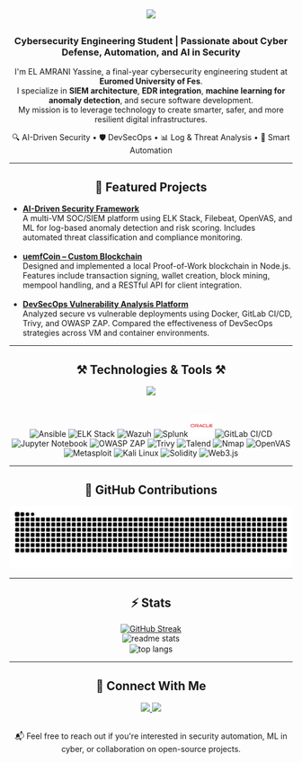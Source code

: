 <h1 align="center">
  <img src="https://readme-typing-svg.herokuapp.com/?font=Righteous&size=35&center=true&vCenter=true&width=500&height=70&duration=4000&lines=Hi+There!+;+I'm+EL+AMRANI+Yassine!;Welcome+to+My+GitHub+Profile" />
</h1>

<h3 align="center">Cybersecurity Engineering Student | Passionate about Cyber Defense, Automation, and AI in Security</h3>

<p align="center">
I'm EL AMRANI Yassine, a final-year cybersecurity engineering student at <strong>Euromed University of Fes</strong>.<br/>
I specialize in <strong>SIEM architecture</strong>, <strong>EDR integration</strong>, <strong>machine learning for anomaly detection</strong>, and secure software development.<br/>
My mission is to leverage technology to create smarter, safer, and more resilient digital infrastructures.
</p>

<p align="center">
  🔍 AI-Driven Security • 🛡️ DevSecOps • 📊 Log & Threat Analysis • 🚀 Smart Automation
</p>

<hr/>

<h2 align="center">🚀 Featured Projects</h2>

<ul>
  <li><a href="https://github.com/elamraniyassine02/AI-DRIVEN-SECURITY"><strong>AI-Driven Security Framework</strong></a><br/>
    A multi-VM SOC/SIEM platform using ELK Stack, Filebeat, OpenVAS, and ML for log-based anomaly detection and risk scoring. Includes automated threat classification and compliance monitoring.
  </li><br/>

  <li><a href="https://github.com/elamraniyassine02/tp-exam-blockchain"><strong>uemfCoin – Custom Blockchain</strong></a><br/>
    Designed and implemented a local Proof-of-Work blockchain in Node.js. Features include transaction signing, wallet creation, block mining, mempool handling, and a RESTful API for client integration.
  </li><br/>

  <li><a href="https://github.com/elamraniyassine02/studio"><strong>DevSecOps Vulnerability Analysis Platform</strong></a><br/>
    Analyzed secure vs vulnerable deployments using Docker, GitLab CI/CD, Trivy, and OWASP ZAP. Compared the effectiveness of DevSecOps strategies across VM and container environments.
  </li>
</ul>

<hr/>

<h2 align="center">⚒️ Technologies & Tools ⚒️</h2>

<div align="center">

  <!-- Base Stack -->
  <img src="https://skillicons.dev/icons?i=python,javascript,nodejs,html,css,docker,kubernetes,git,github,vscode,linux,postgres,mysql" /><br><br>

  <!-- New Tools & Tech -->
  <img src="https://cdn.simpleicons.org/ansible/EE0000" height="40" alt="Ansible" title="Ansible" />
  <img src="https://cdn.simpleicons.org/elastic/005571" height="40" alt="ELK Stack" title="ELK Stack" />
  <img src="https://cdn.simpleicons.org/wazuh/026bb1" height="40" alt="Wazuh" title="Wazuh" />
  <img src="https://cdn.simpleicons.org/splunk/000000" height="40" alt="Splunk" title="Splunk" />
  <img src="https://raw.githubusercontent.com/devicons/devicon/master/icons/oracle/oracle-original.svg" height="40" alt="Oracle SQL" title="Oracle SQL" />
  <img src="https://cdn.simpleicons.org/gitlab/FC6D26" height="40" alt="GitLab CI/CD" title="GitLab CI/CD" />
  <img src="https://cdn.simpleicons.org/jupyter/F37626" height="40" alt="Jupyter Notebook" title="Jupyter Notebook" />
  <img src="https://cdn.simpleicons.org/owasp/000000" height="40" alt="OWASP ZAP" title="OWASP ZAP" />
  <img src="https://raw.githubusercontent.com/aquasecurity/trivy/main/docs/img/logo.svg" height="40" alt="Trivy" title="Trivy" />
  <img src="https://upload.wikimedia.org/wikipedia/commons/8/86/Talend_Logo.png" height="40" alt="Talend" title="Talend" />
  <img src="https://upload.wikimedia.org/wikipedia/commons/0/05/Nmap-logo.svg" height="40" alt="Nmap" title="Nmap" />
  <img src="https://upload.wikimedia.org/wikipedia/commons/f/f5/OpenVAS_Logo.svg" height="40" alt="OpenVAS" title="OpenVAS" />
  <img src="https://upload.wikimedia.org/wikipedia/commons/1/10/Metasploit_logo_and_wordmark.svg" height="40" alt="Metasploit" title="Metasploit" />
  <img src="https://upload.wikimedia.org/wikipedia/commons/6/69/Kali_Linux_2.0_wordmark.svg" height="40" alt="Kali Linux" title="Kali Linux" />
  <img src="https://cdn.simpleicons.org/solidity/363636" height="40" alt="Solidity" title="Solidity" />
  <img src="https://cdn.simpleicons.org/web3dotjs/F16822" height="40" alt="Web3.js" title="Web3.js" />

</div>



<hr/>

<h2 align="center">🐉 GitHub Contributions</h2>
<p align="center">
  <img src="https://raw.githubusercontent.com/elamraniyassine02/elamraniyassine02/output/github-contribution-grid-snake.svg" />
</p>

<hr/>

<h2 align="center">⚡ Stats</h2>
<div align=center>
  <a href="https://git.io/streak-stats">
    <img src="https://streak-stats.demolab.com?user=elamraniyassine02&theme=blueberry-duo&hide_border=true&border_radius=4&mode=weekly" alt="GitHub Streak" />
  </a>
  <br/>
  <img width=390 src="https://github-readme-stats.vercel.app/api?username=elamraniyassine02&count_private=true&show_icons=true&theme=react&rank_icon=github&border_radius=10" alt="readme stats" />
  <br/>
  <img width=325 align="center" src="https://github-readme-stats.vercel.app/api/top-langs/?username=elamraniyassine02&hide=HTML&langs_count=8&layout=compact&theme=react&border_radius=10&size_weight=0.5&count_weight=0.5&exclude_repo=github-readme-stats" alt="top langs" />
</div>

<hr/>

<h2 align="center">📢 Connect With Me</h2>
<div align="center"> 
  <a href="mailto:yassine.elamrani@eidia.ueuromed.org">
    <img src="https://img.shields.io/badge/Gmail-333333?style=for-the-badge&logo=gmail&logoColor=red" />
  </a>
  <a href="https://www.linkedin.com/in/el-amrani-yassine-a80608306/" target="_blank">
    <img src="https://img.shields.io/badge/LinkedIn-0077B5?style=for-the-badge&logo=linkedin&logoColor=white" />
  </a>
</div>

<br/>
<p align="center">📬 Feel free to reach out if you're interested in security automation, ML in cyber, or collaboration on open-source projects.</p>
